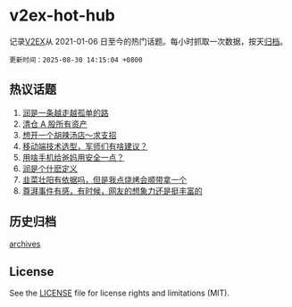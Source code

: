 # v2ex-hot-hub

 记录[V2EX](https://www.v2ex.com/)从 2021-01-06 日至今的热门话题。每小时抓取一次数据，按天[归档](archives)。

`更新时间：2025-08-30 14:15:04 +0800`

## 热议话题

1. [润是一条越走越孤单的路](https://www.v2ex.com/t/1155849)
1. [清仓 A 股所有资产](https://www.v2ex.com/t/1155795)
1. [想开一个胡辣汤店～求支招](https://www.v2ex.com/t/1155799)
1. [移动端技术选型，军师们有啥建议？](https://www.v2ex.com/t/1155817)
1. [用啥手机给爸妈用安全一点？](https://www.v2ex.com/t/1155914)
1. [润是个什麽定义](https://www.v2ex.com/t/1155909)
1. [韭菜壮阳有依据吗，但是我点烧烤会顺带拿一个](https://www.v2ex.com/t/1155842)
1. [尊湃事件有感，有时候，网友的想象力还是挺丰富的](https://www.v2ex.com/t/1155840)

## 历史归档

[archives](archives)

## License

See the [LICENSE](LICENSE) file for license rights and limitations (MIT).
